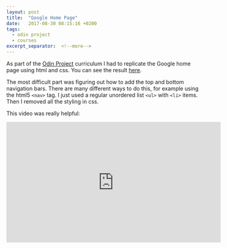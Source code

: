 ```yaml
---
layout: post
title:  "Google Home Page"
date:   2017-08-30 08:15:16 +0200
tags:
  - odin project
  - courses
excerpt_separator:  <!--more-->
---
```

As part of the [Odin Project](https://www.theodinproject.com/courses/web-development-101/lessons/html-css) curriculum I had to replicate the Google home page using html and css. You can see the result [here](http://migueltavar.es/google-homepage/).

The most difficult part was figuring out how to add the top and bottom navigation bars. There are many different ways to do this, for example using the html5 `<nav>` tag. I just used a regular unordered list `<ul>` with `<li>` items. Then I removed all the styling in css.

This video was really helpful:

<div class="video-responsive">
    <iframe width="560" height="315" src="https://www.youtube.com/embed/_ovlvYH782c?rel=0" frameborder="0" allowfullscreen></iframe>
</div>